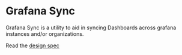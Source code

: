 # Grafana Sync

Grafana Sync is a utility to aid in syncing Dashboards across grafana instances and/or organizations.

Read the [design spec](https://platform9.atlassian.net/wiki/spaces/MON/pages/671547611/)
